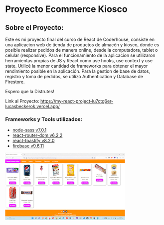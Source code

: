 # Proyecto Ecommerce Kiosco

## Sobre el Proyecto:
Este es mi proyecto final del curso de React de Coderhouse, consiste en una aplicacion web de tienda de productos de almacén y kiosco, donde es posible realizar pedidos de manera online, desde la computadora, tablet o celular (responsive). Para el funcionamiento de la aplicacion se utilizaron herramientas propias de JS y React como use hooks, use context y use state. 
Utilicé la menor cantidad de frameworks para obtener el mayor rendimiento posible en la aplicación.
Para la gestion de base de datos, registro y toma de pedidos, se utilizó Authentication y Database de Firestore.

Espero que la Distrutes!

Link al Proyecto: https://my-react-project-lu7ctg6er-lucasbeckerok.vercel.app/

### Frameworks y Tools utilizados:

* [node-sass v7.0.1]()
* [react-router-dom v6.2.2]()
* [react-toastify v8.2.0]()
* [firebase v9.6.11]()

![](/public/img/13-56-35_AdobeCreativeCloudExpress.gif)